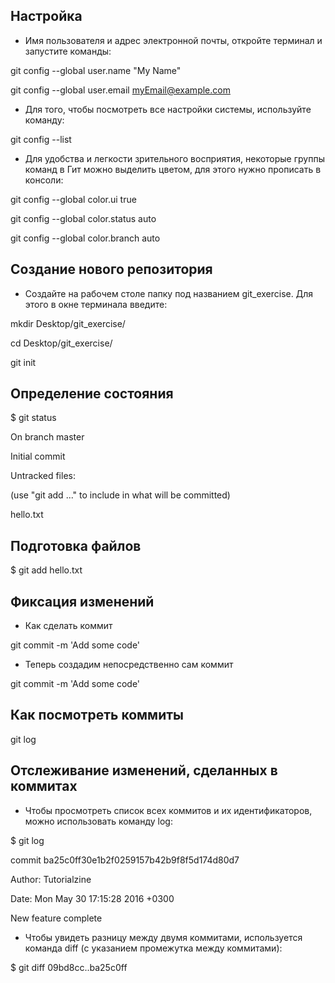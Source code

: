 ## Настройка
* Имя пользователя и адрес электронной почты, откройте терминал и запустите команды:

 git config --global user.name "My Name"

git config --global user.email myEmail@example.com

* Для того, чтобы посмотреть все настройки системы, используйте команду:

git config --list

* Для удобства и легкости зрительного восприятия, некоторые группы команд в Гит можно выделить цветом, для этого нужно прописать в консоли:

git config --global color.ui true

git config --global color.status auto

git config --global color.branch auto


## Создание нового репозитория
* Создайте на рабочем столе папку под названием git_exercise. Для этого в окне терминала введите:

 mkdir Desktop/git_exercise/

cd Desktop/git_exercise/

git init

## Определение состояния
$ git status

On branch master

Initial commit

Untracked files:

(use "git add ..." to include in what will be committed)

hello.txt

## Подготовка файлов
$ git add hello.txt

## Фиксация изменений

* Как сделать коммит

git commit -m 'Add some code'

*  Теперь создадим непосредственно сам коммит

 git commit -m 'Add some code'

## Как посмотреть коммиты
git log

##  Отслеживание изменений, сделанных в коммитах
* Чтобы просмотреть список всех коммитов и их идентификаторов, можно использовать команду log:

$ git log

commit ba25c0ff30e1b2f0259157b42b9f8f5d174d80d7

Author: Tutorialzine

Date: Mon May 30 17:15:28 2016 +0300

New feature complete

* Чтобы увидеть разницу между двумя коммитами, используется команда diff (с указанием промежутка между коммитами):

$ git diff 09bd8cc..ba25c0ff


